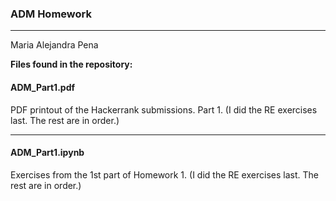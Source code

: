 ### ADM Homework 
------------

Maria Alejandra Pena 


**Files found in the repository:**


#### ADM_Part1.pdf
PDF printout of the Hackerrank submissions. Part 1.
(I did the RE exercises last. The rest are in order.)

------------
#### ADM_Part1.ipynb
Exercises from the 1st part of Homework 1.
(I did the RE exercises last. The rest are in order.)

